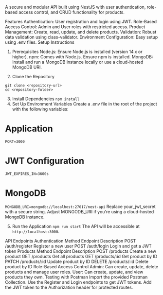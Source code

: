 A secure and modular API built using NestJS with user authentication, role-based access control, and CRUD functionality for products.

Features
Authentication: User registration and login using JWT.
Role-Based Access Control: Admin and User roles with restricted access.
Product Management: Create, read, update, and delete products.
Validation: Robust data validation using class-validator.
Environment Configuration: Easy setup using .env files.
Setup Instructions
1. Prerequisites
Node.js: Ensure Node.js is installed (version 14.x or higher).
npm: Comes with Node.js. Ensure npm is installed.
MongoDB: Install and run a MongoDB instance locally or use a cloud-hosted MongoDB URI.

2. Clone the Repository
```
git clone <repository-url>
cd <repository-folder>
```

3. Install Dependencies
 ```npm install```
4. Set Up Environment Variables
Create a .env file in the root of the project with the following variables:
# Application
```PORT=3000```

# JWT Configuration
```JWT_SECRET=your_jwt_secret
JWT_EXPIRES_IN=3600s
```

# MongoDB
```MONGODB_URI=mongodb://localhost:27017/nest-api```
Replace your_jwt_secret with a secure string.
Adjust MONGODB_URI if you're using a cloud-hosted MongoDB instance.

5. Run the Application
```npm run start```
The API will be accessible at `http://localhost:3000`.

API Endpoints
Authentication
Method	Endpoint	Description
POST	/auth/register	Register a new user
POST	/auth/login	Login and get a JWT token
Products
Method	Endpoint	Description
POST	/products	Create a new product
GET	/products	Get all products
GET	/products/:id	Get product by ID
PATCH	/products/:id	Update product by ID
DELETE	/products/:id	Delete product by ID
Role-Based Access Control
Admin: Can create, update, delete products and manage user roles.
User: Can create, update, and view products they own.
Testing with Postman
Import the provided Postman Collection.
Use the Register and Login endpoints to get JWT tokens.
Add the JWT token to the Authorization header for protected routes.
